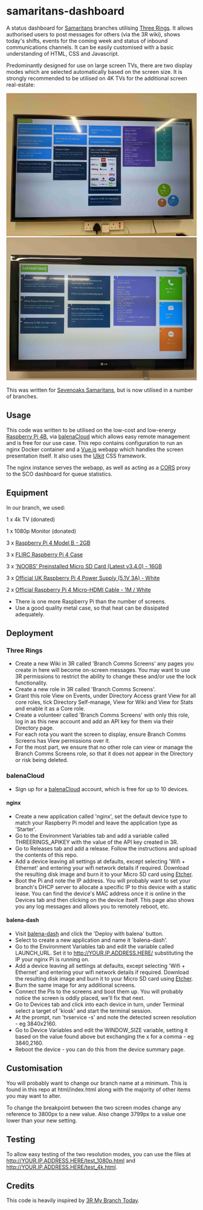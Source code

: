 # samaritans-dashboard

A status dashboard for [Samaritans](https://www.samaritans.org/) branches utilising [Three Rings](https://www.threerings.org.uk/). It allows authorised users to post messages for others (via the 3R wiki), shows today's shifts, events for the coming week and status of inbound communications channels. It can be easily customised with a basic understanding of HTML, CSS and Javascript.

Predominantly designed for use on large screen TVs, there are two display modes which are selected automatically based on the screen size. It is strongly recommended to be utilised on 4K TVs for the additional screen real-estate:

![4k (3840x2160) Screen](https://raw.githubusercontent.com/richardseabrook/samaritans-dashboard/master/README_img/4k.jpg "4k")
![1080p (1920x1080) Screen](https://raw.githubusercontent.com/richardseabrook/samaritans-dashboard/master/README_img/1080p.jpg "1080p")

This was written for [Sevenoaks Samaritans](https://www.samaritans.org/sevenoaks/), but is now utilised in a number of branches.

## Usage

This code was written to be utilised on the low-cost and low-energy [Raspberry Pi 4B](https://www.raspberrypi.org/products/raspberry-pi-4-model-b/), via [balenaCloud](https://www.balena.io/) which allows easy remote management and is free for our use case. This repo contains configuration to run an nginx Docker container and a [Vue.js](https://vuejs.org/) webapp which handles the screen presentation itself. It also uses the [UIkit](https://getuikit.com/) CSS framework.

The nginx instance serves the webapp, as well as acting as a [CORS](https://en.wikipedia.org/wiki/Cross-origin_resource_sharing) proxy to the SCO dashboard for queue statistics.

## Equipment

In our branch, we used:

1 x 4k TV (donated)

1 x 1080p Monitor (donated)

3 x [Raspberry Pi 4 Model B - 2GB](https://thepihut.com/products/raspberry-pi-4-model-b?variant=20064052674622)

3 x [FLIRC Raspberry Pi 4 Case](https://thepihut.com/products/flirc-raspberry-pi-4-case?variant=20649168404542)

3 x ['NOOBS' Preinstalled Micro SD Card (Latest v3.4.0) - 16GB](https://thepihut.com/products/noobs-preinstalled-sd-card?variant=30582045905)

3 x [Official UK Raspberry Pi 4 Power Supply (5.1V 3A) - White](https://thepihut.com/products/raspberry-pi-psu-uk?variant=20064004505662)

2 x [Official Raspberry Pi 4 Micro-HDMI Cable - 1M / White](https://thepihut.com/products/micro-hdmi-to-standard-hdmi-a-cable?variant=31597424934974)

* There is one more Raspberry Pi than the number of screens.
* Use a good quality metal case, so that heat can be dissipated adequately.

## Deployment

### Three Rings

* Create a new Wiki in 3R called 'Branch Comms Screens' any pages you create in here will become on-screen messages. You may want to use 3R permissions to restrict the ability to change these and/or use the lock functionality.
* Create a new role in 3R called 'Branch Comms Screens'.
* Grant this role View on Events, under Directory Access grant View for all core roles, tick Directory Self-manage, View for Wiki and View for Stats and enable it as a Core role.
* Create a volunteer called 'Branch Comms Screens' with only this role, log in as this new account and add an API key for them via their Directory page.
* For each rota you want the screen to display, ensure Branch Comms Screens has View permissions over it.
* For the most part, we ensure that no other role can view or manage the Branch Comms Screens role, so that it does not appear in the Directory or risk being deleted.

### balenaCloud

* Sign up for a [balenaCloud](https://www.balena.io/) account, which is free for up to 10 devices.

#### nginx

* Create a new application called 'nginx', set the default device type to match your Raspberry Pi model and leave the application type as 'Starter'.
* Go to the Environment Variables tab and add a variable called THREERINGS_APIKEY with the value of the API key created in 3R.
* Go to Releases tab and add a release. Follow the instructions and upload the contents of this repo.
* Add a device leaving all settings at defaults, except selecting 'Wifi + Ethernet' and entering your wifi network details if required. Download the resulting disk image and burn it to your Micro SD card using [Etcher](https://www.balena.io/etcher/).
* Boot the Pi and note the IP address. You will probably want to set your branch's DHCP server to allocate a specific IP to this device with a static lease. You can find the device's MAC address once it is online in the Devices tab and then clicking on the device itself. This page also shows you any log messages and allows you to remotely reboot, etc.

#### balena-dash

* Visit [balena-dash](https://github.com/balenalabs/balena-dash) and click the 'Deploy with balena' button.
* Select to create a new application and name it 'balena-dash'.
* Go to the Environment Variables tab and edit the variable called LAUNCH_URL. Set it to http://YOUR.IP.ADDRESS.HERE/ substituting the IP your nginx Pi is running on.
* Add a device leaving all settings at defaults, except selecting 'Wifi + Ethernet' and entering your wifi network details if required. Download the resulting disk image and burn it to your Micro SD card using [Etcher](https://www.balena.io/etcher/).
* Burn the same image for any additional screens.
* Connect the Pis to the screens and boot them up. You will probably notice the screen is oddly placed, we'll fix that next.
* Go to Devices tab and click into each device in turn, under Terminal select a target of 'kiosk' and start the terminal session.
* At the prompt, run 'tvservice -s' and note the detected screen resolution - eg 3840x2160.
* Go to Device Variables and edit the WINDOW_SIZE variable, setting it based on the value found above but exchanging the x for a comma - eg 3840,2160.
* Reboot the device - you can do this from the device summary page.

## Customisation

You will probably want to change our branch name at a minimum. This is found in this repo at html/index.html along with the majority of other items you may want to alter.

To change the breakpoint between the two screen modes change any reference to 3800px to a new value. Also change 3799px to a value one lower than your new setting.

## Testing

To allow easy testing of the two resolution modes, you can use the files at http://YOUR.IP.ADDRESS.HERE/test_1080p.html and http://YOUR.IP.ADDRESS.HERE/test_4k.html.

## Credits

This code is heavily inspired by [3R My Branch Today](https://github.com/ThreeRingsCIC/3r-shifts-events-news).
